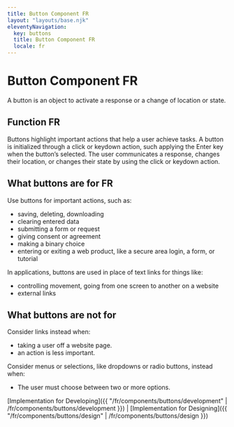 ```yaml
---
title: Button Component FR
layout: "layouts/base.njk"
eleventyNavigation:
  key: buttons
  title: Button Component FR
  locale: fr
---
```


# Button Component FR

A button is an object to activate a response or a change of location or state. 

## Function FR

Buttons highlight important actions that help a user achieve tasks.
A button is initialized through a click or keydown action, such applying the Enter key when the button’s selected. The user communicates a response, changes their location, or changes their state by using the click or keydown action. 

## What buttons are for FR

Use buttons for important actions, such as:
- saving, deleting, downloading 
- clearing entered data 
- submitting a form or request
- giving consent or agreement
- making a binary choice
- entering or exiting a web product, like a secure area login, a form, or tutorial

In applications, buttons are used in place of text links for things like:   
- controlling movement, going from one screen to another on a website
- external links   

## What buttons are not for

Consider links instead when:
- taking a user off a website page.
- an action is less important.

Consider menus or selections, like dropdowns or radio buttons, instead when:
- The user must choose between two or more options.

[Implementation for Developing]({{ "/fr/components/buttons/development" | /fr/components/buttons/development }}) | [Implementation for Designing]({{ "/fr/components/buttons/design" | /fr/components/buttons/design }})